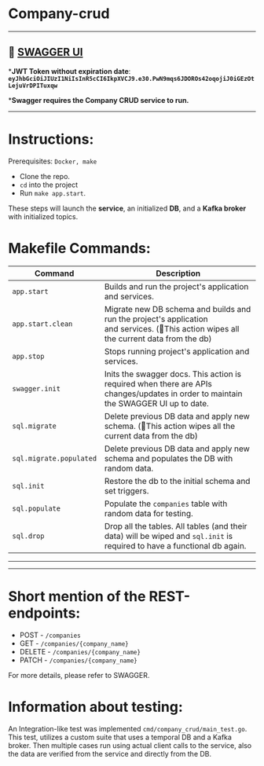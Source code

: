 # Company-crud


---

## 🔗 [SWAGGER UI](http://localhost:8000/swagger/)
***JWT Token without expiration date**: **`eyJhbGciOiJIUzI1NiIsInR5cCI6IkpXVCJ9.e30.PwN9mqs6JDOROs42oqojiJ0iGEzOtLejuVrDPITuxqw`** 

***Swagger requires the Company CRUD service to run.**

---

# Instructions:
Prerequisites: `Docker, make`

- Clone the repo. 
- `cd` into the project
- Run `make app.start`. 

These steps will launch the **service**, an initialized **DB**, and a **Kafka broker** with initialized topics.


# Makefile Commands:

| Command                 | Description                                                                                                                             |
|-------------------------|-----------------------------------------------------------------------------------------------------------------------------------------|
| `app.start`             | Builds and run the project's application and services.                                                                                  |
| `app.start.clean`       | Migrate new DB schema and builds and run the project's application and services. (🤚This action wipes all the current data from the db) |
| `app.stop`              | Stops running project's application and services.                                                                                       |
| `swagger.init`          | Inits the swagger docs. This action is required when there are APIs changes/updates in order to maintain the SWAGGER UI up to date.     |
| `sql.migrate`           | Delete previous DB data and apply new schema. (🤚This action wipes all the current data from the db)                                    |
| `sql.migrate.populated` | Delete previous DB data and apply new schema and populates the DB with random data.                                                     |
| `sql.init`              | Restore the db to the initial schema and set triggers.                                                                                  |
| `sql.populate`          | Populate the `companies` table with random data for testing.                                                                            |
| `sql.drop`              | Drop all the tables. All tables (and their data) will be wiped and `sql.init` is required to have a functional db again.                |

---


---

# Short mention of the REST-endpoints: 

- POST - `/companies`
- GET - `/companies/{company_name}` 
- DELETE - `/companies/{company_name}`
- PATCH - `/companies/{company_name}`

For more details, please refer to SWAGGER.

# Information about testing:

An Integration-like test was implemented `cmd/company_crud/main_test.go`.
This test, utilizes a custom suite that uses a temporal DB and a Kafka broker. Then multiple cases run using actual client calls to the service, also the data are verified from the service and directly from the DB.

